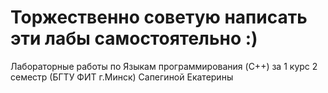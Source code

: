 # Торжественно советую написать эти лабы самостоятельно :)
Лабораторные работы по Языкам программирования (C++) за 1 курс 2 семестр (БГТУ ФИТ г.Минск) Сапегиной Екатерины
